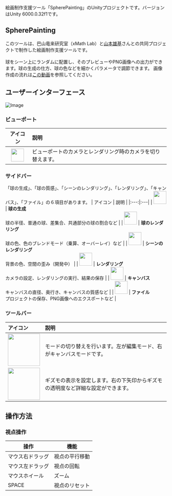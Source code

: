 絵画制作支援ツール「SpherePainting」のUnityプロジェクトです。バージョンはUnity 6000.0.32f1です。
## SpherePainting
このツールは、巴山竜来研究室（xMath Lab）と[山本雄基](https://yamamotoyuki.com/)さんとの共同プロジェクトで制作した絵画制作支援ツールです。
<br />
<br />
球をシーン上にランダムに配置し、そのプレビューやPNG画像への出力ができます。球の生成の仕方、球の色などを細かくパラメータで調節できます。
画像作成の流れは[この動画](https://www.youtube.com/watch?v=HW7pB9QWP5I)を参照してください。
## ユーザーインターフェース
![Image](https://github.com/user-attachments/assets/a2216983-3db4-4eca-999e-b35ff3ec4d3c)
<br />
### ビューポート
| アイコン | 説明 |
|:---:|:---|
| <img src="https://github.com/user-attachments/assets/297ed9b5-c221-4a7f-8f4f-f45f65dc74de" width="40px vertical-align:bottom"> | ビューポートのカメラとレンダリング時のカメラを切り替えます。 |
### サイドバー
「球の生成」、「球の質感」、「シーンのレンダリング」、「レンダリング」、「キャンバス」、「ファイル」の６項目があります。
| アイコン | 説明 |
|:---:|:---|
| <img src="https://github.com/user-attachments/assets/31c77a62-0220-4d41-891c-ca5b2b29159e" width="40px vertical-align:bottom"> | **球の生成** <br /> 球の半径、普通の球、差集合、共通部分の球の割合など |
| <img src="https://github.com/user-attachments/assets/1ec20c27-d69f-4cb1-851b-14eece08a9e8" width="40px vertical-align:bottom"> | **球のレンダリング** <br />  球の色、色のブレンドモード（乗算、オーバーレイ）など |
| <img src="https://github.com/user-attachments/assets/7c4534d5-bfd0-4ca0-89cf-08285d7bed6c" width="40px vertical-align:bottom"> | **シーンのレンダリング** <br /> 背景の色、空間の歪み（開発中） |
| <img src="https://github.com/user-attachments/assets/768b3b08-44e8-4916-b394-bd4159244e65" width="40px vertical-align:bottom"> | **レンダリング** <br /> カメラの設定、レンダリングの実行、結果の保存 |
| <img src="https://github.com/user-attachments/assets/7f4066eb-54da-441e-8615-df57ad64c464" width="40px vertical-align:bottom"> | **キャンバス** <br /> キャンバスの直径、奥行き、キャンバスの質感など |
| <img src="https://github.com/user-attachments/assets/0bcf762f-125f-411d-964b-25d57a295356" width="40px vertical-align:bottom"> | **ファイル** <br /> プロジェクトの保存、PNG画像へのエクスポートなど |
### ツールバー
| アイコン | 説明 |
|:---|:---|
| <img src="https://github.com/user-attachments/assets/7900df43-c588-47fc-bf5b-8dc7988a0c8e" width="100px vertical-align:bottom"> | モードの切り替えを行います。左が編集モード、右がキャンバスモードです。 |
| <img src="https://github.com/user-attachments/assets/0a2033bc-9322-4242-b94c-1921a00ab7d2" width="100px vertical-align:bottom"> | ギズモの表示を設定します。右の下矢印からギズモの透明度など詳細な設定ができます。 |
## 操作方法
### 視点操作
| 操作 | 機能 |
| ------------- | ------------- |
| マウス右ドラッグ  | 視点の平行移動  |
| マウス左ドラッグ  | 視点の回転  |
| マウスホイール | ズーム |
| SPACE | 視点のリセット |
